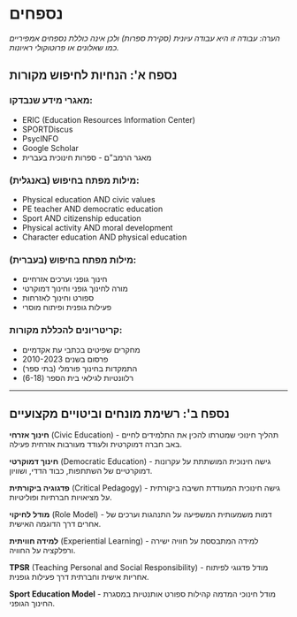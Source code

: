# נספחים

*הערה: עבודה זו היא עבודה עיונית (סקירת ספרות) ולכן אינה כוללת נספחים אמפיריים כמו שאלונים או פרוטוקולי ראיונות.*

## נספח א': הנחיות לחיפוש מקורות

### מאגרי מידע שנבדקו:
- ERIC (Education Resources Information Center)
- SPORTDiscus
- PsycINFO  
- Google Scholar
- מאגר הרמב"ם - ספרות חינוכית בעברית

### מילות מפתח בחיפוש (באנגלית):
- Physical education AND civic values
- PE teacher AND democratic education  
- Sport AND citizenship education
- Physical activity AND moral development
- Character education AND physical education

### מילות מפתח בחיפוש (בעברית):
- חינוך גופני וערכים אזרחיים
- מורה לחינוך גופני וחינוך דמוקרטי
- ספורט וחינוך לאזרחות
- פעילות גופנית ופיתוח מוסרי

### קריטריונים להכללת מקורות:
- מחקרים שפיטים בכתבי עת אקדמיים
- פרסום בשנים 2010-2023
- התמקדות בחינוך פורמלי (בתי ספר)
- רלוונטיות לגילאי בית הספר (6-18)

---

## נספח ב': רשימת מונחים וביטויים מקצועיים

**חינוך אזרחי** (Civic Education) - תהליך חינוכי שמטרתו להכין את התלמידים לחיים באב חברה דמוקרטית ולעודד מעורבות אזרחית פעילה.

**חינוך דמוקרטי** (Democratic Education) - גישה חינוכית המושתתת על עקרונות דמוקרטיים של השתתפות, כבוד הדדי, ושוויון.

**פדגוגיה ביקורתית** (Critical Pedagogy) - גישה חינוכית המעודדת חשיבה ביקורתית על מציאויות חברתיות ופוליטיות.

**מודל לחיקוי** (Role Model) - דמות משמעותית המשפיעה על התנהגות וערכים של אחרים דרך הדוגמה האישית.

**למידה חוויתית** (Experiential Learning) - למידה המתבססת על חוויה ישירה ורפלקציה על החוויה.

**TPSR** (Teaching Personal and Social Responsibility) - מודל פדגוגי לפיתוח אחריות אישית וחברתית דרך פעילות גופנית.

**Sport Education Model** - מודל חינוכי המדמה קהילות ספורט אותנטיות במסגרת החינוך הגופני.
